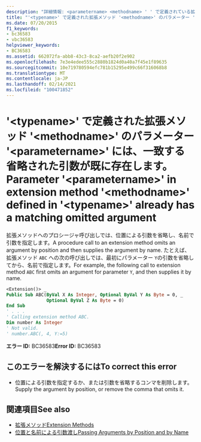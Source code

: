 ```yaml
---
description: "詳細情報: <parametername> <methodname> ' ' で定義されている拡張メソッド ' ' のパラメーター ' ' に <typename> は、一致する省略された引数が既に存在します"
title: "'<typename>' で定義された拡張メソッド '<methodname>' のパラメーター '<parametername>' には、一致する省略された引数が既に存在します。"
ms.date: 07/20/2015
f1_keywords:
- bc36583
- vbc36583
helpviewer_keywords:
- BC36583
ms.assetid: 662072fa-abb8-43c3-8ca2-aefb20f2e902
ms.openlocfilehash: 7e3e4edee555c2880b1824d0a40a7f45e1f89635
ms.sourcegitcommit: 10e719780594efc781b15295e499c66f316068b8
ms.translationtype: MT
ms.contentlocale: ja-JP
ms.lasthandoff: 02/14/2021
ms.locfileid: "100471852"
---
```

# <a name="parameter-parametername-in-extension-method-methodname-defined-in-typename-already-has-a-matching-omitted-argument"></a><span data-ttu-id="41e4f-103">'\<typename>' で定義された拡張メソッド '\<methodname>' のパラメーター '\<parametername>' には、一致する省略された引数が既に存在します。</span><span class="sxs-lookup"><span data-stu-id="41e4f-103">Parameter '\<parametername>' in extension method '\<methodname>' defined in '\<typename>' already has a matching omitted argument</span></span>

<span data-ttu-id="41e4f-104">拡張メソッドへのプロシージャ呼び出しでは、位置による引数を省略し、名前で引数を指定します。</span><span class="sxs-lookup"><span data-stu-id="41e4f-104">A procedure call to an extension method omits an argument by position and then supplies the argument by name.</span></span> <span data-ttu-id="41e4f-105">たとえば、拡張メソッド `ABC` への次の呼び出しでは、最初にパラメーター `Y`の引数を省略してから、名前で指定します。</span><span class="sxs-lookup"><span data-stu-id="41e4f-105">For example, the following call to extension method `ABC` first omits an argument for parameter `Y`, and then supplies it by name.</span></span>  
  
```vb  
<Extension()> _  
Public Sub ABC(ByVal X As Integer, Optional ByVal Y As Byte = 0, _  
               Optional ByVal Z As Byte = 0)  
End Sub  
' . . .  
' Calling extension method ABC.  
Dim number As Integer  
' Not valid.  
' number.ABC(, 4, Y:=5)  
```  
  
 <span data-ttu-id="41e4f-106">**エラー ID:** BC36583</span><span class="sxs-lookup"><span data-stu-id="41e4f-106">**Error ID:** BC36583</span></span>  
  
## <a name="to-correct-this-error"></a><span data-ttu-id="41e4f-107">このエラーを解決するには</span><span class="sxs-lookup"><span data-stu-id="41e4f-107">To correct this error</span></span>  
  
- <span data-ttu-id="41e4f-108">位置による引数を指定するか、または引数を省略するコンマを削除します。</span><span class="sxs-lookup"><span data-stu-id="41e4f-108">Supply the argument by position, or remove the comma that omits it.</span></span>  
  
## <a name="see-also"></a><span data-ttu-id="41e4f-109">関連項目</span><span class="sxs-lookup"><span data-stu-id="41e4f-109">See also</span></span>

- [<span data-ttu-id="41e4f-110">拡張メソッド</span><span class="sxs-lookup"><span data-stu-id="41e4f-110">Extension Methods</span></span>](../programming-guide/language-features/procedures/extension-methods.md)
- [<span data-ttu-id="41e4f-111">位置と名前による引数渡し</span><span class="sxs-lookup"><span data-stu-id="41e4f-111">Passing Arguments by Position and by Name</span></span>](../programming-guide/language-features/procedures/passing-arguments-by-position-and-by-name.md)
